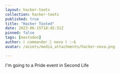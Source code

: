 ```yaml
---
layout: hacker-toots
collection: hacker-toots
published: true
title: "Hacker Tooted"
date: 2023-06-15T18:45:51Z
pinned: false
tags: [mastodon]
author: ⸸ commander ░ nova ⸸ :~$
avatar: /assets/media_attachments/hacker-nova.png

---
```


<p>I&#39;m going to a Pride event in Second Life</p>


